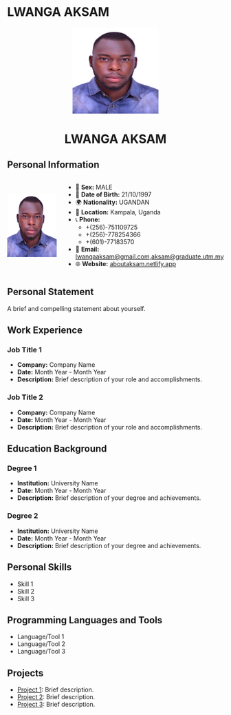# LWANGA AKSAM
<p align="center">
  <img src="passport_id.jpg" alt="Profile Avatar" width="200" height="200">
</p>

<h1 align="center">LWANGA AKSAM</h1>

## Personal Information

<div style="display: flex; align-items: center; justify-content: space-between; margin-bottom: 20px;">

![Profile Avatar](passport_id.jpg)

<div style="margin-left: 20px;">

- 💼 **Sex:** MALE
- 🎂 **Date of Birth:** 21/10/1997
- 🌍 **Nationality:** UGANDAN
- 📍 **Location:** Kampala, Uganda
- 📞 **Phone:** 
  - +(256)-751109725
  - +(256)-778254366
  - +(601)-77183570
- 📧 **Email:** lwangaaksam@gmail.com,aksam@graduate.utm.my
- 🌐 **Website:** [aboutaksam.netlify.app](https://aboutaksam.netlify.app)

</div>
</div>


## Personal Statement

A brief and compelling statement about yourself.

## Work Experience

### Job Title 1

- **Company:** Company Name
- **Date:** Month Year - Month Year
- **Description:** Brief description of your role and accomplishments.

### Job Title 2

- **Company:** Company Name
- **Date:** Month Year - Month Year
- **Description:** Brief description of your role and accomplishments.

## Education Background

### Degree 1

- **Institution:** University Name
- **Date:** Month Year - Month Year
- **Description:** Brief description of your degree and achievements.

### Degree 2

- **Institution:** University Name
- **Date:** Month Year - Month Year
- **Description:** Brief description of your degree and achievements.

## Personal Skills

- Skill 1
- Skill 2
- Skill 3

## Programming Languages and Tools

- Language/Tool 1
- Language/Tool 2
- Language/Tool 3

## Projects

- [Project 1](project1.md): Brief description.
- [Project 2](project2.md): Brief description.
- [Project 3](project3.md): Brief description.
